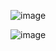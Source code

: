![image](https://github.com/user-attachments/assets/85ef6872-645f-4dfc-8b6b-0b56ad2241c2)

![image](https://github.com/user-attachments/assets/6c0a3849-bd80-44fc-bd68-43ddc4f4260c)
